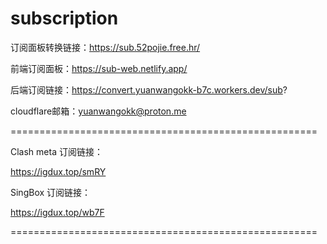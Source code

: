 # subscription

订阅面板转换链接：https://sub.52pojie.free.hr/

前端订阅面板：https://sub-web.netlify.app/

后端订阅链接：https://convert.yuanwangokk-b7c.workers.dev/sub?

cloudflare邮箱：yuanwangokk@proton.me

=====================================================

Clash meta 订阅链接：

https://igdux.top/smRY

SingBox 订阅链接：

https://igdux.top/wb7F

=====================================================

